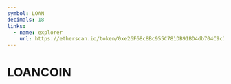 ```yaml
---
symbol: LOAN
decimals: 18
links:
  - name: explorer
    url: https://etherscan.io/token/0xe26F68c8Bc955C781DB91BD4db704C9c7cb39098
---
```


# LOANCOIN
